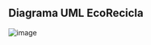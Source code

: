 ## Diagrama UML EcoRecicla
![image](https://github.com/user-attachments/assets/01c421c3-6380-4064-bf8b-d2a4b28c473b)
